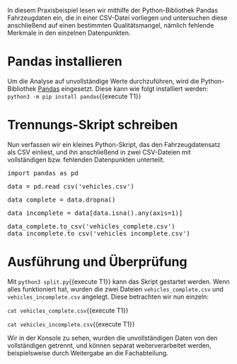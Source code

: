 In diesem Praxisbeispiel lesen wir mithilfe der Python-Bibliothek Pandas Fahrzeugdaten ein, die in einer CSV-Datei vorliegen und untersuchen diese anschließend auf einen bestimmten Qualitätsmangel, nämlich fehlende Merkmale in den einzelnen Datenpunkten.

# Pandas installieren

Um die Analyse auf unvollständige Werte durchzuführen, wird die Python-Bibliothek [Pandas](pandas.pydata.org) eingesetzt.
Diese kann wie folgt installiert werden:
`python3 -m pip install pandas`{{execute T1}}

# Trennungs-Skript schreiben

Nun verfassen wir ein kleines Python-Skript, das den Fahrzeugdatensatz als CSV einliest, und ihn anschließend in zwei CSV-Dateien mit vollständigen bzw. fehlenden Datenpunkten unterteilt.

<pre class="file" data-filename="split.py" data-target="append">
import pandas as pd
</pre>

<pre class="file" data-filename="split.py" data-target="append">
data = pd.read_csv('vehicles.csv')
</pre>

<pre class="file" data-filename="split.py" data-target="append">
data_complete = data.dropna()
</pre>

<pre class="file" data-filename="split.py" data-target="append">
data_incomplete = data[data.isna().any(axis=1)]
</pre>

<pre class="file" data-filename="split.py" data-target="append">
data_complete.to_csv('vehicles_complete.csv')
data_incomplete.to_csv('vehicles_incomplete.csv')
</pre>

# Ausführung und Überprüfung

Mit `python3 split.py`{{execute T1}} kann das Skript gestartet werden.
Wenn alles funktioniert hat, wurden die zwei Dateien `vehicles_complete.csv` und `vehicles_incomplete.csv` angelegt.
Diese betrachten wir nun einzeln:

`cat vehicles_complete.csv`{{execute T1}}

`cat vehicles_incomplete.csv`{{execute T1}}

Wir in der Konsole zu sehen, wurden die unvollständigen Daten von den vollständigen getrennt, und können separat weiterverarbeitet werden, beispielsweise durch Weitergabe an die Fachabteilung.